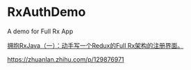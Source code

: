 # RxAuthDemo

A demo for Full Rx App


[拥抱RxJava（一）：动手写一个Redux的Full Rx架构的注册界面。](https://zhuanlan.zhihu.com/p/129876971)



https://zhuanlan.zhihu.com/p/129876971